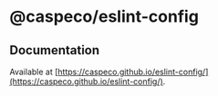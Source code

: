 # @caspeco/eslint-config

## Documentation

Available at [https://caspeco.github.io/eslint-config/](https://caspeco.github.io/eslint-config/).

